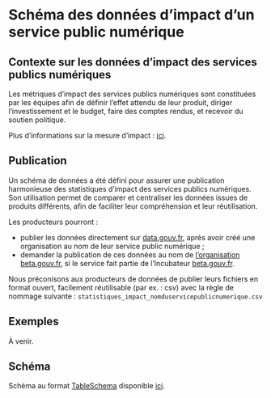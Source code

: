 # Schéma des données d’impact d’un service public numérique

## Contexte sur les données d’impact des services publics numériques

Les métriques d’impact des services publics numériques sont constituées par les équipes afin de définir l’effet attendu de leur produit, diriger l’investissement et le budget, faire des comptes rendus, et recevoir du soutien politique.

Plus d’informations sur la mesure d’impact : [ici](https://doc.incubateur.net/communaute/gerer-sa-startup-detat-ou-de-territoires-au-quotidien/je-gere-mon-produit-et-son-impact/definir-et-mesurer-limpact).

## Publication

Un schéma de données a été défini pour assurer une publication harmonieuse des statistiques d’impact des services publics numériques. Son utilisation permet de comparer et centraliser les données issues de produits différents, afin de faciliter leur compréhension et leur réutilisation.

Les producteurs pourront :

- publier les données directement sur [data.gouv.fr](https://data.gouv.fr), après avoir créé une organisation au nom de leur service public numérique ;
- demander la publication de ces données au nom de [l’organisation beta.gouv.fr](https://www.data.gouv.fr/fr/organizations/beta-gouv-fr/), si le service fait partie de l’Incubateur [beta.gouv.fr](https://beta.gouv.fr).

Nous préconisons aux producteurs de données de publier leurs fichiers en format ouvert, facilement réutilisable (par ex. : csv) avec la règle de nommage suivante : `statistiques_impact_nomduservicepublicnumerique.csv`

## Exemples

À venir.

## Schéma

Schéma au format [TableSchema](https://specs.frictionlessdata.io/table-schema/) disponible [ici](https://github.com/etalab/schema-impact-service-numerique-public/blob/master/schema.json).

